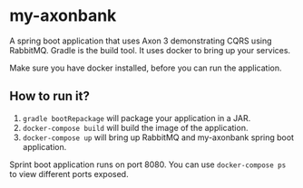 # my-axonbank

A spring boot application that uses Axon 3 demonstrating CQRS using RabbitMQ. 
Gradle is the build tool. It uses docker to bring up your services.

Make sure you have docker installed, before you can run the application.

## How to run it?
1. `gradle bootRepackage` will package your application in a JAR.
2. `docker-compose build` will build the image of the application.
3. `docker-compose up` will bring up RabbitMQ and my-axonbank spring boot application.

Sprint boot application runs on port 8080.
You can use `docker-compose ps` to view different ports exposed.
